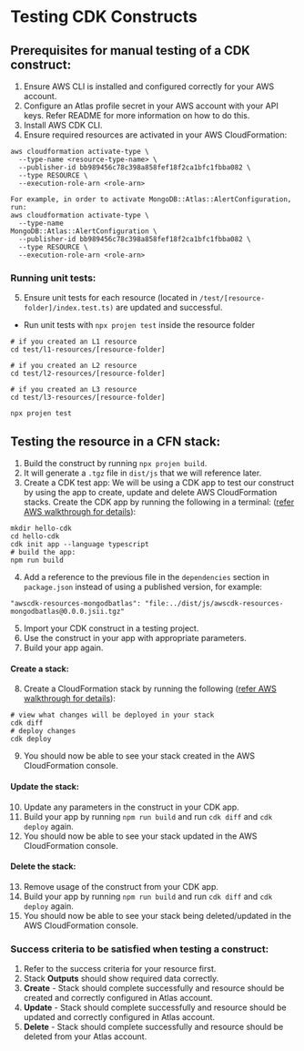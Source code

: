# Testing CDK Constructs

## Prerequisites for manual testing of a CDK construct:
1. Ensure AWS CLI is installed and configured correctly for your AWS account.
2. Configure an Atlas profile secret in your AWS account with your API keys. Refer README for more information on how to do this.
3. Install AWS CDK CLI.
4. Ensure required resources are activated in your AWS CloudFormation:
```
aws cloudformation activate-type \
  --type-name <resource-type-name> \
  --publisher-id bb989456c78c398a858fef18f2ca1bfc1fbba082 \
  --type RESOURCE \
  --execution-role-arn <role-arn>

For example, in order to activate MongoDB::Atlas::AlertConfiguration, run:
aws cloudformation activate-type \
  --type-name 
MongoDB::Atlas::AlertConfiguration \
  --publisher-id bb989456c78c398a858fef18f2ca1bfc1fbba082 \
  --type RESOURCE \
  --execution-role-arn <role-arn>
```
### Running unit tests:
5. Ensure unit tests for each resource (located in `/test/[resource-folder]/index.test.ts)` are updated and successful.
 - Run unit tests with `npx projen test` inside the resource folder
```
# if you created an L1 resource
cd test/l1-resources/[resource-folder]

# if you created an L2 resource
cd test/l2-resources/[resource-folder]

# if you created an L3 resource
cd test/l3-resources/[resource-folder]

npx projen test 
```

## Testing the resource in a CFN stack:
1. Build the construct by running `npx projen build`.
2. It will generate a `.tgz` file in `dist/js` that we will reference later.
3. Create a CDK test app: We will be using a CDK app to test our construct by using the app to create, update and delete AWS CloudFormation stacks.
Create the CDK app by running the following in a terminal: ([refer AWS walkthrough for details](https://docs.aws.amazon.com/cdk/v2/guide/hello_world.html#hello_world_tutorial_create_app)):
```
mkdir hello-cdk
cd hello-cdk
cdk init app --language typescript
# build the app:
npm run build
```
4. Add a reference to the previous file in the `dependencies` section in `package.json` instead of using a published version, for example:
```
"awscdk-resources-mongodbatlas": "file:../dist/js/awscdk-resources-mongodbatlas@0.0.0.jsii.tgz"
```
5. Import your CDK construct in a testing project.
6. Use the construct in your app with appropriate parameters.
7. Build your app again.

#### Create a stack:
8. Create a CloudFormation stack by running the following ([refer AWS walkthrough for details](https://docs.aws.amazon.com/cdk/v2/guide/hello_world.html#hello_world_tutorial_deploy)):
```
# view what changes will be deployed in your stack
cdk diff
# deploy changes
cdk deploy
```
9. You should now be able to see your stack created in the AWS CloudFormation console.

#### Update the stack:
10. Update any parameters in the construct in your CDK app.
11. Build your app by running `npm run build` and run `cdk diff` and `cdk deploy` again.
12. You should now be able to see your stack updated in the AWS CloudFormation console.

#### Delete the stack:
13. Remove usage of the construct from your CDK app.
14. Build your app by running `npm run build` and run `cdk diff` and `cdk deploy` again.
15. You should now be able to see your stack being deleted/updated in the AWS CloudFormation console.

### Success criteria to be satisfied when testing a construct:
1. Refer to the success criteria for your resource first.
2. Stack **Outputs** should show required data correctly.
3. **Create** - Stack should complete successfully and resource should be created and correctly configured in Atlas account.
4. **Update** - Stack should complete successfully and resource should be updated and correctly configured in Atlas account.
5. **Delete** - Stack should complete successfully and resource should be deleted from your Atlas account.
